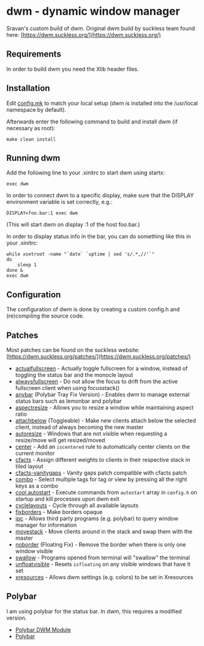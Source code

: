 # dwm - dynamic window manager

Sravan's custom build of dwm. Original dwm build by suckless team found here: [https://dwm.suckless.org/](https://dwm.suckless.org/)

## Requirements

In order to build dwm you need the Xlib header files.

## Installation

Edit [config.mk](config.mk) to match your local setup (dwm is installed into
the /usr/local namespace by default).

Afterwards enter the following command to build and install dwm (if
necessary as root):

```
make clean install
```

## Running dwm

Add the following line to your .xinitrc to start dwm using startx:

```
exec dwm
```

In order to connect dwm to a specific display, make sure that
the DISPLAY environment variable is set correctly, e.g.:

```
DISPLAY=foo.bar:1 exec dwm
```

(This will start dwm on display :1 of the host foo.bar.)

In order to display status info in the bar, you can do something
like this in your .xinitrc:

```
while xsetroot -name "`date` `uptime | sed 's/.*,//'`"
do
    sleep 1
done &
exec dwm
```

## Configuration

The configuration of dwm is done by creating a custom config.h
and (re)compiling the source code.

## Patches

Most patches can be found on the suckless website: [https://dwm.suckless.org/patches/](https://dwm.suckless.org/patches/)

* [actualfullscreen](https://dwm.suckless.org/patches/actualfullscreen/) - Actually toggle fullscreen for a window, instead of toggling the status bar and the monocle layout
* [alwaysfullscreen](https://dwm.suckless.org/patches/alwaysfullscreen/) - Do not allow the focus to drift from the active fullscreen client when using focusstack()
* [anybar](https://github.com/mihirlad55/dwm-anybar) (Polybar Tray Fix Version) - Enables dwm to manage external status bars such as lemonbar and polybar
* [aspectresize](https://dwm.suckless.org/patches/aspectresize/) - Allows you to resize a window while maintaining aspect ratio
* [attachbelow](https://dwm.suckless.org/patches/attachbelow/) (Toggleable) - Make new clients attach below the selected client, instead of always becoming the new master
* [autoresize](https://dwm.suckless.org/patches/autoresize/) - Windows that are not visible when requesting a resize/move will get resized/moved
* [center](https://dwm.suckless.org/patches/center/) - Add an `iscentered` rule to automatically center clients on the current monitor
* [cfacts](https://dwm.suckless.org/patches/cfacts/) - Assign different weights to clients in their respective stack in tiled layout
* [cfacts-vanitygaps](https://github.com/bakkeby/patches/blob/master/dwm/dwm-cfacts-vanitygaps-6.2.diff) - Vanity gaps patch compatible with cfacts patch
* [combo](https://dwm.suckless.org/patches/combo/) - Select multiple tags for tag or view by pressing all the right keys as a combo
* [cool autostart](https://dwm.suckless.org/patches/cool_autostart/) - Execute commands from `autostart` array in `config.h` on startup and kill processes upon dwm exit
* [cyclelayouts](https://dwm.suckless.org/patches/cyclelayouts/) - Cycle through all available layouts
* [fixborders](https://dwm.suckless.org/patches/alpha/) - Make borders opaque
* [ipc](https://github.com/mihirlad55/dwm-ipc) - Allows third party programs (e.g. polybar) to query window manager for information
* [movestack](https://dwm.suckless.org/patches/movestack/) - Move clients around in the stack and swap them with the master
* [noborder](https://dwm.suckless.org/patches/noborder/) (Floating Fix) - Remove the border when there is only one window visible
* [swallow](https://dwm.suckless.org/patches/swallow/) - Programs opened from terminal will "swallow" the terminal
* [unfloatvisible](https://dwm.suckless.org/patches/unfloatvisible/) - Resets `isfloating` on any visible windows that have it set
* [xresources](https://dwm.suckless.org/patches/xresources/) - Allows dwm settings (e.g. colors) to be set in Xresources

## Polybar

I am using polybar for the status bar. In dwm, this requires a modified version.

* [Polybar DWM Module](https://github.com/mihirlad55/polybar-dwm-module)
* [Polybar](https://github.com/polybar/polybar)
